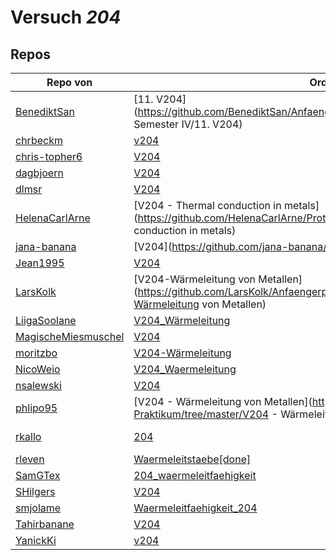 # Versuch *204*

## Repos

|                     Repo von                     |                                                               Ordner                                                                |                                                                                                                                                                  PDFs                                                                                                                                                                   |
|--------------------------------------------------|-------------------------------------------------------------------------------------------------------------------------------------|-----------------------------------------------------------------------------------------------------------------------------------------------------------------------------------------------------------------------------------------------------------------------------------------------------------------------------------------|
|[BenediktSan](../repo/BenediktSan)                |[11. V204](https://github.com/BenediktSan/AnfaengerPraktikum2020/tree/master/Versuche Semester IV/11. V204)                          |[V204.pdf](https://docs.google.com/viewer?url=https://github.com/BenediktSan/AnfaengerPraktikum2020/raw/main/Versuche%20Semester%20IV/11.%20V204/V204.pdf)                                                                                                                                                                               |
|[chrbeckm](../repo/chrbeckm)                      |[v204](https://github.com/chrbeckm/anfaenger-praktikum/tree/master/v204)                                                             |–                                                                                                                                                                                                                                                                                                                                        |
|[chris-topher6](../repo/chris-topher6)            |[V204](https://github.com/chris-topher6/Anfaenger-Praktikum/tree/master/V204)                                                        |–                                                                                                                                                                                                                                                                                                                                        |
|[dagbjoern](../repo/dagbjoern)                    |[V204](https://github.com/dagbjoern/AP-Physik/tree/master/V204)                                                                      |[main.pdf](https://docs.google.com/viewer?url=https://github.com/dagbjoern/AP-Physik/raw/master/V204/main.pdf)                                                                                                                                                                                                                           |
|[dlmsr](../repo/dlmsr)                            |[V204](https://github.com/dlmsr/praktikum/tree/master/V204)                                                                          |–                                                                                                                                                                                                                                                                                                                                        |
|[HelenaCarlArne](../repo/HelenaCarlArne)          |[V204 - Thermal conduction in metals](https://github.com/HelenaCarlArne/ProtokolleAP/tree/master/V204 - Thermal conduction in metals)|–                                                                                                                                                                                                                                                                                                                                        |
|[jana-banana](../repo/jana-banana)                |[V204](https://github.com/jana-banana/AP-2020/tree/master/we did that/V204)                                                          |–                                                                                                                                                                                                                                                                                                                                        |
|[Jean1995](../repo/Jean1995)                      |[V204](https://github.com/Jean1995/Praktikum/tree/master/V204)                                                                       |[V204.pdf](https://docs.google.com/viewer?url=https://github.com/Jean1995/Praktikum/raw/master/Protokolle_Fertig/V204.pdf)                                                                                                                                                                                                               |
|[LarsKolk](../repo/LarsKolk)                      |[V204-Wärmeleitung von Metallen](https://github.com/LarsKolk/Anfaengerpraktikum/tree/master/V204-Wärmeleitung von Metallen)          |[V204_alt.pdf](https://docs.google.com/viewer?url=https://github.com/LarsKolk/Anfaengerpraktikum/raw/master/V204-W%C3%A4rmeleitung%20von%20Metallen/V204_alt.pdf)<br/>[V204_alt2.pdf](https://docs.google.com/viewer?url=https://github.com/LarsKolk/Anfaengerpraktikum/raw/master/V204-W%C3%A4rmeleitung%20von%20Metallen/V204_alt2.pdf)|
|[LiigaSoolane](../repo/LiigaSoolane)              |[V204_Wärmeleitung](https://github.com/LiigaSoolane/Paktikum/tree/master/V204_Wärmeleitung)                                          |–                                                                                                                                                                                                                                                                                                                                        |
|[MagischeMiesmuschel](../repo/MagischeMiesmuschel)|[V204](https://github.com/MagischeMiesmuschel/AnfaengerPraktikum/tree/master/V204)                                                   |–                                                                                                                                                                                                                                                                                                                                        |
|[moritzbo](../repo/moritzbo)                      |[V204-Wärmeleitung](https://github.com/moritzbo/anfaenger_praktikum/tree/master/V204-Wärmeleitung)                                   |–                                                                                                                                                                                                                                                                                                                                        |
|[NicoWeio](../repo/NicoWeio)                      |[V204_Waermeleitung](https://github.com/NicoWeio/AP/tree/master/V204_Waermeleitung)                                                  |[main.pdf](https://docs.google.com/viewer?url=https://github.com/NicoWeio/AP/raw/gh-pages/V204_Waermeleitung/build/main.pdf)                                                                                                                                                                                                             |
|[nsalewski](../repo/nsalewski)                    |[V204](https://github.com/nsalewski/laboratory/tree/master/V204)                                                                     |–                                                                                                                                                                                                                                                                                                                                        |
|[phlipo95](../repo/phlipo95)                      |[V204 - Wärmeleitung von Metallen](https://github.com/phlipo95/AP-Praktikum/tree/master/V204 - Wärmeleitung von Metallen)            |–                                                                                                                                                                                                                                                                                                                                        |
|[rkallo](../repo/rkallo)                          |[204](https://github.com/rkallo/APWS1718/tree/master/204)                                                                            |[V204korrektur.pdf](https://docs.google.com/viewer?url=https://github.com/rkallo/APWS1718/raw/master/204/V204korrektur.pdf)<br/>[V204.pdf](https://docs.google.com/viewer?url=https://github.com/rkallo/APWS1718/raw/master/204/V204.pdf)                                                                                                |
|[rleven](../repo/rleven)                          |[Waermeleitstaebe[done]](https://github.com/rleven/richard_joell_Praktikum/tree/master/Waermeleitstaebe[done])                       |–                                                                                                                                                                                                                                                                                                                                        |
|[SamGTex](../repo/SamGTex)                        |[204_waermeleitfaehigkeit](https://github.com/SamGTex/Physik_Praktikum_Samuel_Max/tree/master/204_waermeleitfaehigkeit)              |–                                                                                                                                                                                                                                                                                                                                        |
|[SHilgers](../repo/SHilgers)                      |[V204](https://github.com/SHilgers/Praktikum2/tree/master/V204)                                                                      |–                                                                                                                                                                                                                                                                                                                                        |
|[smjolame](../repo/smjolame)                      |[Waermeleitfaehigkeit_204](https://github.com/smjolame/Praktikum_1/tree/master/Waermeleitfaehigkeit_204)                             |–                                                                                                                                                                                                                                                                                                                                        |
|[Tahirbanane](../repo/Tahirbanane)                |[V204](https://github.com/Tahirbanane/AP/tree/master/V204)                                                                           |–                                                                                                                                                                                                                                                                                                                                        |
|[YanickKi](../repo/YanickKi)                      |[v204](https://github.com/YanickKi/AP_T_Y/tree/master/v204)                                                                          |–                                                                                                                                                                                                                                                                                                                                        |
